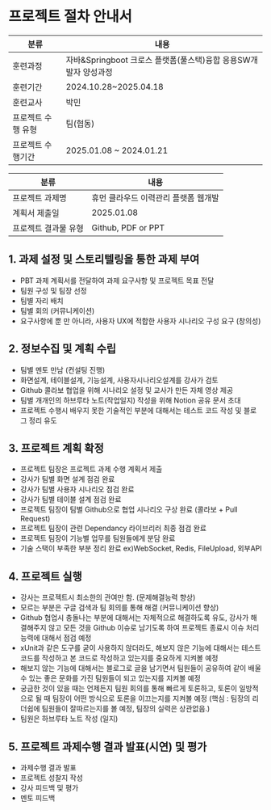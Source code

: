 # 프로젝트 절차 안내서

| 분류         | 내용                                        |
| ---------- | ----------------------------------------- |
| 훈련과정       | 자바&Springboot 크로스 플랫폼(풀스택)융합 응용SW개발자 양성과정 |
| 훈련기간       | 2024.10.28~2025.04.18                     |
| 훈련교사       | 박민                                        |
| 프로젝트 수행 유형 | 팀(협동)                                     |
| 프로젝트 수행기간  | 2025.01.08 ~ 2024.01.21                   |

| 분류          | 내용                   |
| ----------- | -------------------- |
| 프로젝트 과제명    | 휴먼 클라우드 이력관리 플랫폼 웹개발 |
| 계획서 제출일     | 2025.01.08           |
| 프로젝트 결과물 유형 | Github, PDF or PPT   |

## 1. 과제 설정 및 스토리텔링을 통한 과제 부여

- PBT 과제 계획서를 전달하여 과제 요구사항 및 프로젝트 목표 전달
- 팀원 구성 및 팀장 선정
- 팀별 자리 배치
- 팀별 회의 (커뮤니케이션)
- 요구사항에 뿐 만 아니라, 사용자 UX에 적합한 사용자 시나리오 구성 요구 (창의성)

## 2. 정보수집 및 계획 수립

- 팀별 멘토 만남 (컨설팅 진행)
- 화면설계, 테이블설계, 기능설계, 사용자시나리오설계를 강사가 검토
- Github 콜라보 협업을 위해 시나리오 설정 및 교사가 만든 자체 영상 제공
- 팀별 개개인의 하브루타 노트(작업일지) 작성을 위해 Notion 공유 문서 초대
- 프로젝트 수행시 배우지 못한 기술적인 부분에 대해서는 테스트 코드 작성 및 블로그 정리 유도

## 3. 프로젝트 계획 확정

- 프로젝트 팀장은 프로젝트 과제 수행 계획서 제출
- 강사가 팀별 화면 설계 점검 완료
- 강사가 팀별 사용자 시나리오 점검 완료
- 강사가 팀별 테이블 설계 점검 완료
- 프로젝트 팀장이 팀별 Github으로 협업 시나리오 구상 완료 (콜라보 + Pull Request)
- 프로젝트 팀장이 관련 Dependancy 라이브리러 최종 점검 완료
- 프로젝트 팀장이 기능별 업무를 팀원들에게 분담 완료
- 기술 스택이 부족한 부분 정리 완료 ex)WebSocket, Redis, FileUpload, 외부API

## 4. 프로젝트 실행

- 강사는 프로젝트시 최소한의 관여만 함. (문제해결능력 향상)
- 모르는 부분은 구글 검색과 팀 회의를 통해 해결 (커뮤니케이션 향상)
- Github 협업시 충돌나는 부분에 대해서는 자체적으로 해결하도록 유도, 강사가 해결해주지 않고 모든 것을 Github 이슈로 남기도록 하여 프로젝트 종료시 이슈 처리 능력에 대해서 점검 예정
- xUnit과 같은 도구를 굳이 사용하지 않더라도, 해보지 않은 기능에 대해서는 테스트 코드를 작성하고 본 코드로 작성하고 있는지를 중요하게 지켜볼 예정
- 해보지 않는 기능에 대해서는 블로그로 글을 남기면서 팀원들이 공유하여 같이 배울 수 있는 좋은 문화를 가진 팀원들이 되고 있는지를 지켜볼 예정
- 궁금한 것이 있을 때는 언제든지 팀원 회의를 통해 빠르게 토론하고, 토론이 일방적으로 될 때 팀장이 어떤 방식으로 토론을 이끄는지를 지켜볼 예정 (핵심 : 팀장의 리더쉽에 팀원들이 잘따르는지를 볼 예정, 팀장의 실력은 상관없음.)
- 팀원은 하브루타 노트 작성 (일지)

## 5. 프로젝트 과제수행 결과 발표(시연) 및 평가

- 과제수행 결과 발표
- 프로젝트 성찰지 작성
- 강사 피드백 및 평가
- 멘토 피드백